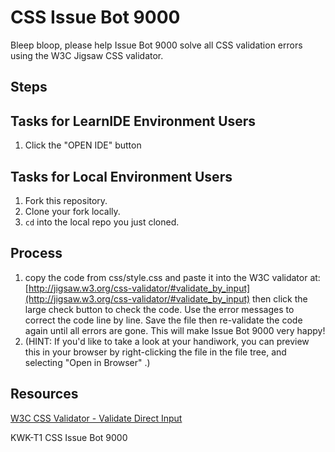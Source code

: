 # CSS Issue Bot 9000

Bleep bloop, please help Issue Bot 9000 solve all CSS validation errors using the W3C Jigsaw CSS validator.

## Steps

## Tasks for LearnIDE Environment Users

1. Click the "OPEN IDE" button

## Tasks for Local Environment Users

1. Fork this repository.
2. Clone your fork locally.
3. `cd` into the local repo you just cloned.

## Process 

1. copy the code from css/style.css and paste it into the W3C validator at: [http://jigsaw.w3.org/css-validator/#validate_by_input](http://jigsaw.w3.org/css-validator/#validate_by_input) then click the large check button to check the code. Use the error messages to correct the code line by line. Save the file then re-validate the code again until all errors are gone. This will make Issue Bot 9000 very happy!
2. (HINT: If you'd like to take a look at your handiwork, you can preview this in your browser by right-clicking the file in the file tree, and selecting "Open in Browser" .)

## Resources

[W3C CSS Validator - Validate Direct Input](http://jigsaw.w3.org/css-validator/#validate_by_input)

<p data-visibility='hidden'>KWK-T1 CSS Issue Bot 9000</p>

